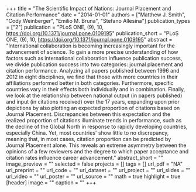+++
title = "The Scientific Impact of Nations: Journal Placement and Citation Performance"
date = "2014-01-01"
authors = ["Matthew J. Smith", "Cody Weinberger", "Emilio M. Bruna", "Stefano Allesina"]
publication_types = ["2"]
publication = "PLoS ONE, (9), 10, https://doi.org/10.1371/journal.pone.0109195"
publication_short = "PLoS ONE, (9), 10, https://doi.org/10.1371/journal.pone.0109195"
abstract = "International collaboration is becoming increasingly important for the advancement of science. To gain a more precise understanding of how factors such as international collaboration influence publication success, we divide publication success into two categories: journal placement and citation performance. Analyzing all papers published between 1996 and 2012 in eight disciplines, we find that those with more countries in their affiliations performed better in both categories. Furthermore, specific countries vary in their effects both individually and in combination. Finally, we look at the relationship between national output (in papers published) and input (in citations received) over the 17 years, expanding upon prior depictions by also plotting an expected proportion of citations based on Journal Placement. Discrepancies between this expectation and the realized proportion of citations illuminate trends in performance, such as the decline of the Global North in response to rapidly developing countries, especially China. Yet, most countries' show little to no discrepancy, meaning that, in most cases, citation proportion can be predicted by Journal Placement alone. This reveals an extreme asymmetry between the opinions of a few reviewers and the degree to which paper acceptance and citation rates influence career advancement."
abstract_short = ""
image_preview = ""
selected = false
projects = []
tags = []
url_pdf = "NA"
url_preprint = ""
url_code = ""
url_dataset = ""
url_project = ""
url_slides = ""
url_video = ""
url_poster = ""
url_source = ""
math = true
highlight = true
[header]
image = ""
caption = ""
+++
